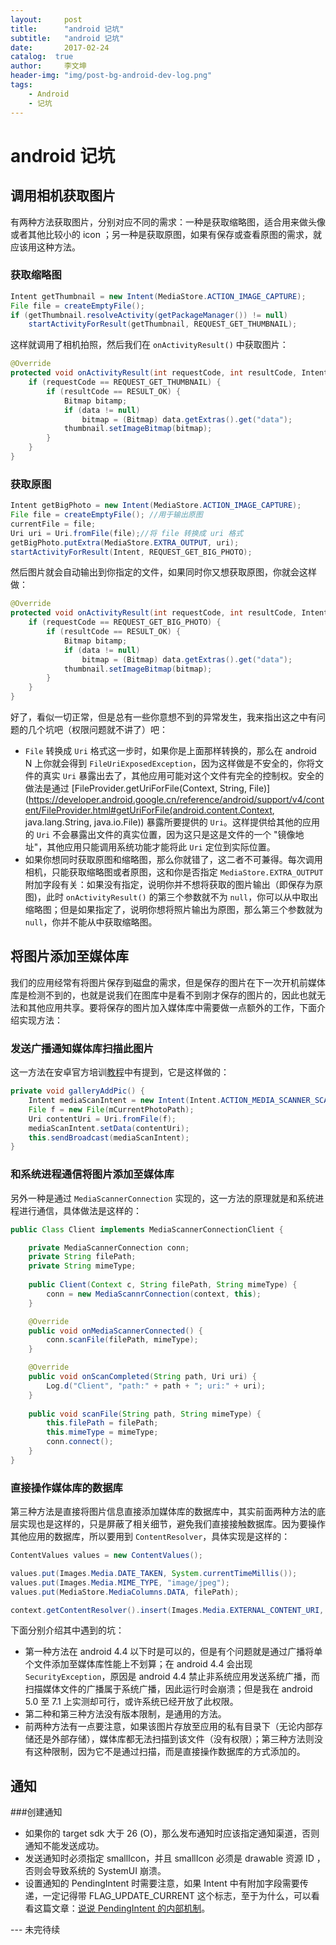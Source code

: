 ```yaml
---
layout:     post
title:      "android 记坑"
subtitle:   "android 记坑"
date:       2017-02-24
catalog:  true
author:     李文坤
header-img: "img/post-bg-android-dev-log.png"
tags:
    - Android
    - 记坑
---
```


# android 记坑
## 调用相机获取图片 ##
有两种方法获取图片，分别对应不同的需求：一种是获取缩略图，适合用来做头像或者其他比较小的 icon ；另一种是获取原图，如果有保存或查看原图的需求，就应该用这种方法。

<!-- more -->

### 获取缩略图 ###

```java
Intent getThumbnail = new Intent(MediaStore.ACTION_IMAGE_CAPTURE);
File file = createEmptyFile();
if (getThumbnail.resolveActivity(getPackageManager()) != null)
    startActivityForResult(getThumbnail, REQUEST_GET_THUMBNAIL);
```

这样就调用了相机拍照，然后我们在 `onActivityResult()` 中获取图片：

```java
@Override
protected void onActivityResult(int requestCode, int resultCode, Intent data) {
    if (requestCode == REQUEST_GET_THUMBNAIL) {
        if (resultCode == RESULT_OK) {
            Bitmap bitamp;
            if (data != null) 
                bitmap = (Bitmap) data.getExtras().get("data");
            thumbnail.setImageBitmap(bitmap);
        }
    }
}
```

### 获取原图 ###

```java
Intent getBigPhoto = new Intent(MediaStore.ACTION_IMAGE_CAPTURE);
File file = createEmptyFile(); //用于输出原图
currentFile = file;
Uri uri = Uri.fromFile(file);//将 file 转换成 uri 格式
getBigPhoto.putExtra(MediaStore.EXTRA_OUTPUT, uri);
startActivityForResult(Intent, REQUEST_GET_BIG_PHOTO);
```
然后图片就会自动输出到你指定的文件，如果同时你又想获取原图，你就会这样做：

```java
@Override
protected void onActivityResult(int requestCode, int resultCode, Intent data) {
    if (requestCode == REQUEST_GET_BIG_PHOTO) {
        if (resultCode == RESULT_OK) {
            Bitmap bitamp;
            if (data != null) 
                bitmap = (Bitmap) data.getExtras().get("data");
            thumbnail.setImageBitmap(bitmap);
        }
    }
}
```
好了，看似一切正常，但是总有一些你意想不到的异常发生，我来指出这之中有问题的几个坑吧（权限问题就不讲了）吧：

- `File` 转换成 `Uri` 格式这一步时，如果你是上面那样转换的，那么在 android N 上你就会得到 `FileUriExposedException`，因为这样做是不安全的，你将文件的真实 `Uri` 暴露出去了，其他应用可能对这个文件有完全的控制权。安全的做法是通过 [FileProvider.getUriForFile(Context, String, File)](https://developer.android.google.cn/reference/android/support/v4/content/FileProvider.html#getUriForFile(android.content.Context, java.lang.String, java.io.File)) 暴露所要提供的 `Uri`。这样提供给其他的应用的 `Uri` 不会暴露出文件的真实位置，因为这只是这是文件的一个 "镜像地址"，其他应用只能调用系统功能才能将此 `Uri` 定位到实际位置。
- 如果你想同时获取原图和缩略图，那么你就错了，这二者不可兼得。每次调用相机，只能获取缩略图或者原图，这和你是否指定 `MediaStore.EXTRA_OUTPUT` 附加字段有关：如果没有指定，说明你并不想将获取的图片输出（即保存为原图)，此时 `onActivityResult()` 的第三个参数就不为 `null`，你可以从中取出缩略图；但是如果指定了，说明你想将照片输出为原图，那么第三个参数就为 `null`，你并不能从中获取缩略图。

## 将图片添加至媒体库 ##

我们的应用经常有将图片保存到磁盘的需求，但是保存的图片在下一次开机前媒体库是检测不到的，也就是说我们在图库中是看不到刚才保存的图片的，因此也就无法和其他应用共享。要将保存的图片加入媒体库中需要做一点额外的工作，下面介绍实现方法：

### 发送广播通知媒体库扫描此图片 ###
这一方法在安卓官方培训[教程](https://developer.android.google.cn/training/camera/photobasics.html)中有提到，它是这样做的：

```java
private void galleryAddPic() {
    Intent mediaScanIntent = new Intent(Intent.ACTION_MEDIA_SCANNER_SCAN_FILE);
    File f = new File(mCurrentPhotoPath);
    Uri contentUri = Uri.fromFile(f);
    mediaScanIntent.setData(contentUri);
    this.sendBroadcast(mediaScanIntent);
}
```

### 和系统进程通信将图片添加至媒体库 ###
另外一种是通过 `MediaScannerConnection` 实现的，这一方法的原理就是和系统进程进行通信，具体做法是这样的：

```java
public Class Client implements MediaScannerConnectionClient {

    private MediaScannerConnection conn;
    private String filePath;
    private String mimeType;
    
    public Client(Context c, String filePath, String mimeType) {
        conn = new MediaScannrConnection(context, this);
    }

    @Override
    public void onMediaScannerConnected() {
        conn.scanFile(filePath, mimeType);
    }

    @Override
    public void onScanCompleted(String path, Uri uri) {
        Log.d("Client", "path:" + path + "; uri:" + uri);
    }
    
    public void scanFile(String path, String mimeType) {
        this.filePath = filePath;
        this.mimeType = mimeType;
        conn.connect();
    }
}
```

### 直接操作媒体库的数据库 ###
第三种方法是直接将图片信息直接添加媒体库的数据库中，其实前面两种方法的底层实现也是这样的，只是屏蔽了相关细节，避免我们直接接触数据库。因为要操作其他应用的数据库，所以要用到 `ContentResolver`，具体实现是这样的：

```java
ContentValues values = new ContentValues();

values.put(Images.Media.DATE_TAKEN, System.currentTimeMillis());
values.put(Images.Media.MIME_TYPE, "image/jpeg");
values.put(MediaStore.MediaColumns.DATA, filePath);

context.getContentResolver().insert(Images.Media.EXTERNAL_CONTENT_URI, values);
```
下面分别介绍其中遇到的坑：

- 第一种方法在 android 4.4 以下时是可以的，但是有个问题就是通过广播将单个文件添加至媒体库性能上不划算；在 android 4.4 会出现 `SecurityException`，原因是 android 4.4 禁止非系统应用发送系统广播，而扫描媒体文件的广播属于系统广播，因此运行时会崩溃；但是我在 android 5.0 至 7.1 上实测却可行，或许系统已经开放了此权限。
- 第二种和第三种方法没有版本限制，是通用的方法。
- 前两种方法有一点要注意，如果该图片存放至应用的私有目录下（无论内部存储还是外部存储），媒体库都无法扫描到该文件（没有权限）；第三种方法则没有这种限制，因为它不是通过扫描，而是直接操作数据库的方式添加的。

## 通知
###创建通知
- 如果你的 target sdk 大于 26 (O)，那么发布通知时应该指定通知渠道，否则通知不能发送成功。
- 发送通知时必须指定 smallIcon，并且 smallIcon 必须是 drawable 资源 ID ，否则会导致系统的 SystemUI 崩溃。
- 设置通知的 PendingIntent 时需要注意，如果 Intent 中有附加字段需要传递，一定记得带 FLAG_UPDATE_CURRENT 这个标志，至于为什么，可以看看这篇文章：[说说 PendingIntent 的内部机制](https://www.kancloud.cn/digest/androidframeworks/127784)。

--- 未完待续